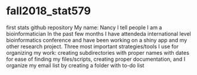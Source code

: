 # fall2018_stat579
first stats github repository
   My name: Nancy 
   I tell people I am a bioinformatician
   In the past few months I have attendeda international level bioinformatics conference and have been working on a shiny app and my other    research project. Three most important strategies/tools I use for organizing my work: creating subdirectories with proper names with      dates for ease of finding my files/scripts, creating proper documentation, and I organize my email list by creating a folder with to-do    list
